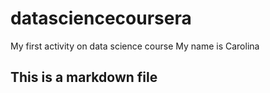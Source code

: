 # datasciencecoursera
My first activity on data science course
My name is Carolina
## This is a markdown file
